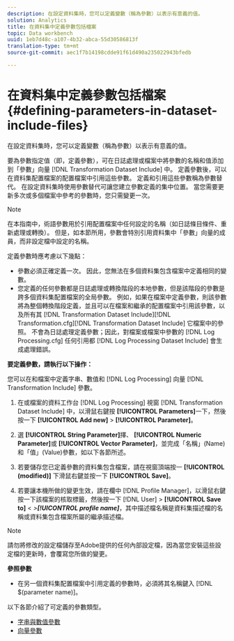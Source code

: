 ```yaml
---
description: 在設定資料集時，您可以定義變數（稱為參數）以表示有意義的值。
solution: Analytics
title: 在資料集中定義參數包括檔案
topic: Data workbench
uuid: 1eb7d48c-a107-4b32-abca-55d30586813f
translation-type: tm+mt
source-git-commit: aec1f7b14198cdde91f61d490a235022943bfedb

---
```



# 在資料集中定義參數包括檔案{#defining-parameters-in-dataset-include-files}

在設定資料集時，您可以定義變數（稱為參數）以表示有意義的值。

要為參數指定值（即，定義參數），可在日誌處理或檔案中將參數的名稱和值添加到「參數」向量 [!DNL Transformation Dataset Include] 中。 定義參數後，可以在資料集配置檔案的配置檔案中引用這些參數。 定義和引用這些參數稱為參數替代。 在設定資料集時使用參數替代可讓您建立參數定義的集中位置。 當您需要更新多次或多個檔案中參考的參數時，您只需變更一次。

>[!NOTE]
>
>在本指南中，術語參數用於引用配置檔案中任何設定的名稱（如日誌條目條件、重新處理或轉換）。 但是，如本節所用，參數會特別引用資料集中「參數」向量的成員，而非設定檔中設定的名稱。

定義參數時應考慮以下幾點：

* 參數必須正確定義一次。 因此，您無法在多個資料集包含檔案中定義相同的變數。
* 您定義的任何參數都是日誌處理或轉換階段的本地參數，但是該階段的參數是跨多個資料集配置檔案的全局參數。 例如，如果在檔案中定義參數，則該參數將為整個轉換階段定義，並且可以在檔案和繼承的配置檔案中引用該參數，以及所有其 [!DNL Transformation Dataset Include][!DNL Transformation.cfg][!DNL Transformation Dataset Include] 它檔案中的參照。 不會為日誌處理定義參數；因此，對檔案或檔案中參數的 [!DNL Log Processing.cfg] 任何引用都 [!DNL Log Processing Dataset Include] 會生成處理錯誤。

**要定義參數，請執行以下操作：**

您可以在和檔案中定義字串、數值和 [!DNL Log Processing] 向量 [!DNL Transformation Include] 參數。

1. 在或檔案的資料工作台 [!DNL Log Processing] 視窗 [!DNL Transformation Dataset Include] 中，以滑鼠右鍵按 **[!UICONTROL Parameters]**&#x200B;一下，然後按一下 **[!UICONTROL Add new]** > **[!UICONTROL Parameter]**。

1. 選 **[!UICONTROL String Parameter]**&#x200B;擇、 **[!UICONTROL Numeric Parameter]**&#x200B;或 **[!UICONTROL Vector Parameter]**，並完成「名稱」(Name)和「值」(Value)參數，如以下各節所述。

1. 若要儲存您已定義參數的資料集包含檔案，請在視窗頂端按一 **[!UICONTROL (modified)]** 下滑鼠右鍵並按一下 **[!UICONTROL Save]**。

1. 若要讓本機所做的變更生效，請在欄中 [!DNL Profile Manager]，以滑鼠右鍵按一下該檔案的核取標籤，然後按一下 [!DNL User] > **[!UICONTROL Save to]** &lt; *>**[!UICONTROL profile name]***，其中描述檔名稱是資料集描述檔的名稱或資料集包含檔案所屬的繼承描述檔。

>[!NOTE]
>
>請勿將修改的設定檔儲存至Adobe提供的任何內部設定檔，因為當您安裝這些設定檔的更新時，會覆寫您所做的變更。

**參照參數**

* 在另一個資料集配置檔案中引用定義的參數時，必須將其名稱鍵入 [!DNL $(parameter name)]。

以下各節介紹了可定義的參數類型。

* [字串與數值參數](../../../../home/c-dataset-const-proc/c-dataset-inc-files/c-def-param-dataset-inc-files/c-string-num-param.md#concept-14f391ce107c4a3dad827ec7967f1080)
* [向量參數](../../../../home/c-dataset-const-proc/c-dataset-inc-files/c-def-param-dataset-inc-files/c-vector-param.md#concept-adb42a5474e245a9996d0aa8d5d522d0)

